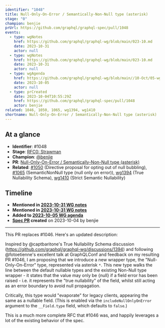 ```yaml
---
identifier: "1048"
title: Null-Only-On-Error / Semantically-Non-Null type (asterisk)
stage: "0"
champion: benjie
prUrl: https://github.com/graphql/graphql-spec/pull/1048
events:
  - type: wgNotes
    href: https://github.com/graphql/graphql-wg/blob/main/023-10.md
    date: 2023-10-31
    actor: null
  - type: wgNotes
    href: https://github.com/graphql/graphql-wg/blob/main/023-10.md
    date: 2023-10-31
    actor: null
  - type: wgAgenda
    href: https://github.com/graphql/graphql-wg/blob/main//10-Oct/05-wg-primary.md
    date: 2023-10-05
    actor: null
  - type: prCreated
    date: 2023-10-04T10:55:29Z
    href: https://github.com/graphql/graphql-spec/pull/1048
    actor: benjie
related: 1046, 1050, 1065, wg1394, wg1410
shortname: Null-Only-On-Error / Semantically-Non-Null type (asterisk)
---
```


## At a glance

- **Identifier**: #1048
- **Stage**: [RFC0: Strawman](https://github.com/graphql/graphql-spec/blob/main/CONTRIBUTING.md#stage-0-strawman)
- **Champion**: [@benjie](https://github.com/benjie)
- **PR**: [Null-Only-On-Error / Semantically-Non-Null type (asterisk)](https://github.com/graphql/graphql-spec/pull/1048)
- **Related**: [#1050](/rfcs/1050) (Directive proposal for opting out of null bubbling), [#1065](/rfcs/1065) (SemanticNonNull type (null only on error)), [wg1394](/rfcs/wg1394) (True Nullability Schema), [wg1410](/rfcs/wg1410) (Strict Semantic Nullability)

<!-- BEGIN_CUSTOM_TEXT -->



<!-- END_CUSTOM_TEXT -->

## Timeline

- **Mentioned in [2023-10-31 WG notes](https://github.com/graphql/graphql-wg/blob/main/023-10.md)**
- **Mentioned in [2023-10-31 WG notes](https://github.com/graphql/graphql-wg/blob/main/023-10.md)**
- **Added to [2023-10-05 WG agenda](https://github.com/graphql/graphql-wg/blob/main//10-Oct/05-wg-primary.md)**
- **[Spec PR](https://github.com/graphql/graphql-spec/pull/1048) created** on 2023-10-04 by benjie

<!-- VERBATIM -->

---

This PR replaces #1046. Here's an updated description:

Inspired by @captbaritone's True Nullability Schema discussion (https://github.com/graphql/graphql-wg/discussions/1394) and following @fotoetienne's excellent talk at GraphQLConf and feedback on my resulting PR #1046, I am proposing that we introduce a new wrapper type, the "Null-Only-On-Error" type, represented via asterisk `*`. This new type walks the line between the default nullable types and the existing Non-Null type wrapper - it states that the value may only be \{null} if a field error has been raised - i.e. it represents the "true nullability" of the field, whilst still acting as an error boundary to avoid null propagation.

Critically, this type would "evaporate" for legacy clients, appearing the same as a nullable field. (This is enabled via the `includeNullOnlyOnError` argument to the `__Field.type` field, which defaults to `false`.)

This is a much more complete RFC that #1046 was, and happily leverages a lot of the existing behavior of the spec.
